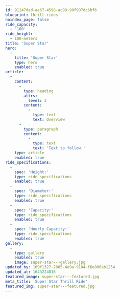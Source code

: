 ```yaml
---
id: 91247dad-ae67-4598-ac99-90f907dc6bf6
blueprint: thrill-rides
noindex_page: false
ride_capacity:
  - '100'
ride_height:
  - 100-meters
title: 'Super Star'
hero:
  -
    title: 'Super Star'
    type: hero
    enabled: true
article:
  -
    content:
      -
        type: heading
        attrs:
          level: 3
        content:
          -
            type: text
            text: Overview
      -
        type: paragraph
        content:
          -
            type: text
            text: 'Text to follow.'
    type: article
    enabled: true
ride_specifications:
  -
    spec: 'Height:'
    type: ride_specifications
    enabled: true
  -
    spec: 'Diameter:'
    type: ride_specifications
    enabled: true
  -
    spec: 'Capacity:'
    type: ride_specifications
    enabled: true
  -
    spec: 'Hourly Capacity:'
    type: ride_specifications
    enabled: true
gallery:
  -
    type: gallery
    enabled: true
    image: super-star---gallery.jpg
updated_by: 169f1327-7085-4e9a-9104-f6e806ab1254
updated_at: 1643224818
featured_image: super-star---featured.jpg
meta_title: 'Super Star Thrill Ride'
featured_img: super-star---featured.jpg
---
```

